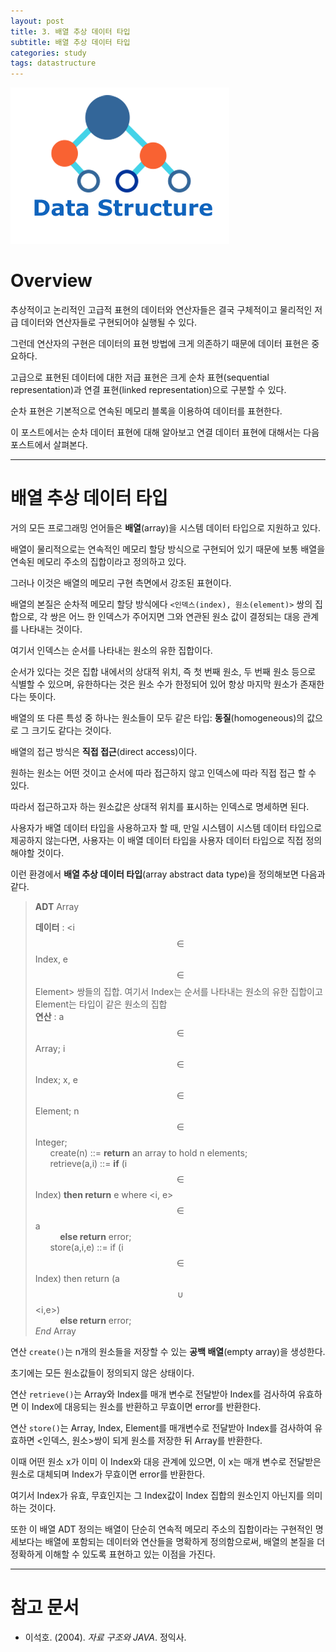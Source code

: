 ```yaml
---
layout: post
title: 3. 배열 추상 데이터 타입
subtitle: 배열 추상 데이터 타입
categories: study
tags: datastructure
---
```


![dslogo](/assets/img/logo/data-structure-logo.png)

# Overview

추상적이고 논리적인 고급적 표현의 데이터와 연산자들은 결국 구체적이고 물리적인 저급 데이터와 연산자들로 구현되어야 실행될 수 있다.

그런데 연산자의 구현은 데이터의 표현 방법에 크게 의존하기 때문에 데이터 표현은 중요하다.

고급으로 표현된 데이터에 대한 저급 표현은 크게 순차 표현(sequential representation)과 연결 표현(linked representation)으로 구분할 수 있다.

순차 표현은 기본적으로 연속된 메모리 블록을 이용하여 데이터를 표현한다.

이 포스트에서는 순차 데이터 표현에 대해 알아보고 연결 데이터 표현에 대해서는 다음 포스트에서 살펴본다.

***

# 배열 추상 데이터 타입

거의 모든 프로그래밍 언어들은 **배열**(array)을 시스템 데이터 타입으로 지원하고 있다.

배열이 물리적으로는 연속적인 메모리 할당 방식으로 구현되어 있기 때문에 보통 배열을 연속된 메모리 주소의 집합이라고 정의하고 있다.

그러나 이것은 배열의 메모리 구현 측면에서 강조된 표현이다.

배열의 본질은 순차적 메모리 할당 방식에다 `<인덱스(index), 원소(element)>` 쌍의 집합으로, 각 쌍은 어느 한 인덱스가 주어지면 그와 연관된 원소 값이 결정되는 대응 관계를 나타내는 것이다.

여기서 인덱스는 순서를 나타내는 원소의 유한 집합이다.

순서가 있다는 것은 집합 내에서의 상대적 위치, 즉 첫 번째 원소, 두 번째 원소 등으로 식별할 수 있으며, 유한하다는 것은 원소 수가 한정되어 있어 항상 마지막 원소가 존재한다는 뜻이다.

배열의 또 다른 특성 중 하나는 원소들이 모두 같은 타입: **동질**(homogeneous)의 값으로 그 크기도 같다는 것이다.


배열의 접근 방식은 **직접 접근**(direct access)이다.

원하는 원소는 어떤 것이고 순서에 따라 접근하지 않고 인덱스에 따라 직접 접근 할 수 있다.

따라서 접근하고자 하는 원소값은 상대적 위치를 표시하는 인덱스로 명세하면 된다.

사용자가 배열 데이터 타입을 사용하고자 할 때, 만일 시스템이 시스템 데이터 타입으로 제공하지 않는다면, 사용자는 이 배열 데이터 타입을 사용자 데이터 타입으로 직접 정의해야할 것이다.

이런 환경에서 **배열 추상 데이터 타입**(array abstract data type)을 정의해보면 다음과 같다.

> **ADT** Array
>
> **데이터** : &lt;i$$\in$$Index, e$$\in$$Element&gt; 쌍들의 집합. 여기서 Index는 순서를 나타내는 원소의 유한 집합이고 Element는 타입이 같은 원소의 집합  
> **연산** : a$$\in$$Array; i$$\in$$Index; x, e$$\in$$Element; n$$\in$$Integer;  
> &nbsp;&nbsp;&nbsp;&nbsp;&nbsp;&nbsp;create(n) ::= **return** an array to hold n elements;  
> &nbsp;&nbsp;&nbsp;&nbsp;&nbsp;&nbsp;retrieve(a,i) ::= **if** (i$$\in$$Index) **then return** e where &lt;i, e&gt;$$\in$$a  
> &nbsp;&nbsp;&nbsp;&nbsp;&nbsp;&nbsp;&nbsp;&nbsp;&nbsp;&nbsp;**else return** error;  
> &nbsp;&nbsp;&nbsp;&nbsp;&nbsp;&nbsp;store(a,i,e) ::= if (i$$\in$$Index) then return (a$$\cup$$&lt;i,e&gt;)  
> &nbsp;&nbsp;&nbsp;&nbsp;&nbsp;&nbsp;&nbsp;&nbsp;&nbsp;&nbsp;**else return** error;  
> *End* Array

연산 `create()`는 n개의 원소들을 저장할 수 있는 **공백 배열**(empty array)을 생성한다.

초기에는 모든 원소값들이 정의되지 않은 상태이다.

연산 `retrieve()`는 Array와 Index를 매개 변수로 전달받아 Index를 검사하여 유효하면 이 Index에 대응되는 원소를 반환하고 무효이면 error를 반환한다.

연산 `store()`는 Array, Index, Element를 매개변수로 전달받아 Index를 검사하여 유효하면 &lt;인덱스, 원소&gt;쌍이 되게 원소를 저장한 뒤 Array를 반환한다.

이때 어떤 원소 x가 이미 이 Index와 대응 관계에 있으면, 이 x는 매개 변수로 전달받은 원소로 대체되며 Index가 무효이면 error를 반환한다.

여기서 Index가 유효, 무효인지는 그 Index값이 Index 집합의 원소인지 아닌지를 의미하는 것이다.

또한 이 배열 ADT 정의는 배열이 단순히 연속적 메모리 주소의 집합이라는 구현적인 명세보다는 배열에 포함되는 데이터와 연산들을 명확하게 정의함으로써, 배열의 본질을 더 정확하게 이해할 수 있도록 표현하고 있는 이점을 가진다.

***

# 참고 문서
- 이석호. (2004). *자료 구조와 JAVA*. 정익사.
